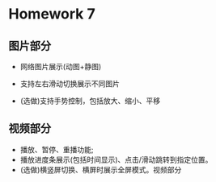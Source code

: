 # Homework 7

## 图片部分

- 网络图片展示(动图+静图) 

- 支持左右滑动切换展示不同图片
-  (选做)支持手势控制，包括放大、缩小、平移

## 视频部分

- 播放、暂停、重播功能;
- 播放进度条展示(包括时间显示)、点击/滑动跳转到指定位置。
- (选做)横竖屏切换、横屏时展示全屏模式。视频部分